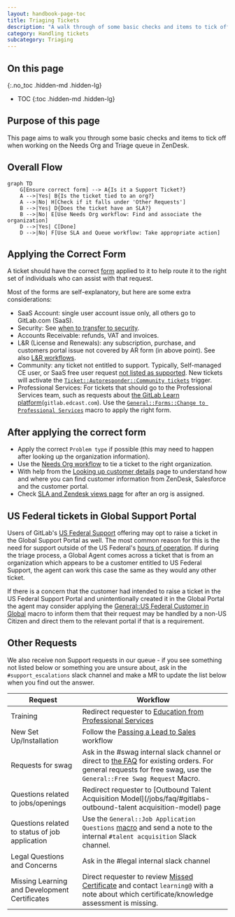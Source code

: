 ```yaml
---
layout: handbook-page-toc
title: Triaging Tickets
description: "A walk through of some basic checks and items to tick off when working on the Needs Org and Triage queue in ZenDesk."
category: Handling tickets
subcategory: Triaging
---
```


## On this page

{:.no_toc .hidden-md .hidden-lg}

- TOC
{:toc .hidden-md .hidden-lg}

## Purpose of this page

This page aims to walk you through some basic checks and items to tick off when working on the Needs Org and Triage queue in ZenDesk.

## Overall Flow

```mermaid
graph TD
    G[Ensure correct form] --> A{Is it a Support Ticket?}
    A -->|Yes| B{Is the ticket tied to an org?}
    A -->|No| H[Check if it falls under 'Other Requests']
    B -->|Yes| D{Does the ticket have an SLA?}
    B -->|No| E[Use Needs Org workflow: Find and associate the organization]
    D -->|Yes| C[Done]
    D -->|No| F[Use SLA and Queue workflow: Take appropriate action]
```

## Applying the Correct Form

A ticket should have the correct [form](https://gitlab.com/gitlab-com/support/support-ops/zendesk-ticket-forms-and-fields/#ticket-form-id-numbers) applied to it to help route it to the right set of individuals who can assist with that request.

Most of the forms are self-explanatory, but here are some extra considerations:

- SaaS Account: single user account issue only, all others go to GitLab.com (SaaS).
- Security: See [when to transfer to security](/handbook/support/workflows/working_with_security.html#identifying-issues-for-transfer-to-security).
- Accounts Receivable: refunds, VAT and invoices.
- L&R (License and Renewals): any subscription, purchase, and customers portal issue not covered by AR form (in above point). See also [L&R workflows](/handbook/support/workflows/#license-and-subscription).
- Community: any ticket not entitled to support. Typically, Self-managed CE user, or SaaS free user request [not listed as supported](/support/statement-of-support.html#support-for-free-plan-users). New tickets will activate the [`Ticket::Autoresponder::Community tickets`](https://gitlab.com/search?utf8=%E2%9C%93&group_id=2573624&project_id=20010334&scope=&search_code=true&snippets=false&repository_ref=master&nav_source=navbar&search=id%3A+360073064519) trigger.
- Professional Services: For tickets that should go to the Professional Services team, such as requests about [the GitLab Learn platform](https://about.gitlab.com/handbook/people-group/learning-and-development/gitlab-learn/)(`gitlab.edcast.com`). Use the [`General::Forms::Change to Professional Services`](https://gitlab.com/search?utf8=%E2%9C%93&search=360063214199&group_id=2573624&project_id=17008590&scope=&search_code=true&snippets=false&repository_ref=master&nav_source=navbar) macro to apply the right form.


## After applying the correct form

- Apply the correct `Problem type` if possible (this may need to happen after looking up the organization information).
- Use the [Needs Org workflow](associating_needs_org_tickets_with_orgs.html) to tie a ticket to the right organization.
- With help from the [Looking up customer details](looking_up_customer_account_details.html) page to understand how and where you can find customer information from ZenDesk, Salesforce and the customer portal.
- Check [SLA and Zendesk views page](sla_and_views.html) for after an org is assigned.

## US Federal tickets in Global Support Portal

Users of GitLab's [US Federal Support](https://about.gitlab.com/support/#us-federal-support) offering may opt to raise a ticket in the Global Support Portal as well. The most common reason for this is the need for support outside of the US Federal's [hours of operation](https://about.gitlab.com/support/#hours-of-operation). If during the triage process, a Global Agent comes across a ticket that is from an organization which appears to be a customer entitled to US Federal Support, the agent can work this case the same as they would any other ticket.

If there is a concern that the customer had intended to raise a ticket in the US Federal Support Portal and unintentionally created it in the Global Portal the agent may consider applying the [General::US Federal Customer in Global](https://gitlab.com/gitlab-com/support/support-ops/zendesk-macros/-/blob/master/macros/active/General/US%20Federal%20Customer%20in%20Global.yaml) macro to inform them that their request may be handled by a non-US Citizen and direct them to the relevant portal if that is a requirement.

## Other Requests

We also receive non Support requests in our queue - if you see something not listed below or something you are unsure about, ask in the `#support_escalations` slack channel and make a MR to update the list below when you find out the answer.

|Request|Workflow|
|--|--|
|Training|Redirect requester to [Education from Professional Services](/services/education/)|
|New Set Up/Installation|Follow the [Passing a Lead to Sales](/handbook/support/license-and-renewals/workflows/working_with_sales.html#specific-workflows-to-pass-to-sales) workflow|
|Requests for swag|Ask in the #swag internal slack channel or direct to [the FAQ](https://shop.gitlab.com/pages/f-a-q) for existing orders. For general requests for free swag, use the `General::Free Swag Request` Macro.|
|Questions related to jobs/openings|Redirect requester to [Outbound Talent Acquisition Model](/jobs/faq/#gitlabs-outbound-talent acquisition-model) page|
|Questions related to status of job application| Use the `General::Job Application Questions` [macro](https://gitlab.com/gitlab-com/support/support-ops/zendesk-macros/-/blob/master/macros/active/General/Job%20Application%20Questions.yaml) and send a note to the internal `#talent acquisition` Slack channel.|
|Legal Questions and Concerns|Ask in the #legal internal slack channel|
|Missing Learning and Development Certificates | Direct requester to review  [Missed Certificate](/handbook/people-group/learning-and-development/certifications/#missed-certificate) and contact `learning@` with a note about which certificate/knowledge assessment is missing. |

